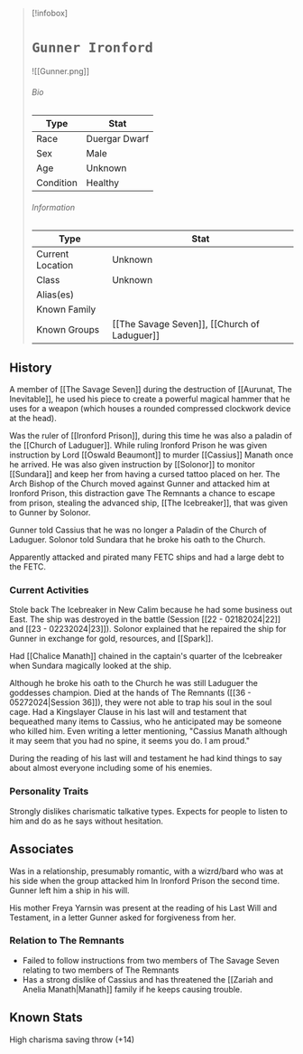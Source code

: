 > [!infobox]
> # `Gunner Ironford` 
> ![[Gunner.png]]
> ###### Bio
> Type |  Stat |
> ---|---|
> Race | Duergar Dwarf| 
> Sex | Male| 
> Age | Unknown|
> Condition | Healthy |
> ######  Information
> Type |  Stat |
> ---|---|
> Current Location | Unknown|
> Class | Unknown |
> Alias(es) |  |
> Known Family | |
> Known Groups | [[The Savage Seven]], [[Church of Laduguer]] |
 
## History
A member of [[The Savage Seven]] during the destruction of [[Aurunat, The Inevitable]], he used his piece to create a powerful magical hammer that he uses for a weapon (which houses a rounded compressed clockwork device at the head).

Was the ruler of [[Ironford Prison]], during this time he was also a paladin of the [[Church of Laduguer]]. While ruling Ironford Prison he was given instruction by Lord [[Oswald Beaumont]] to murder [[Cassius]] Manath once he arrived. He was also given instruction by [[Solonor]] to monitor [[Sundara]] and keep her from having a cursed tattoo placed on her. The Arch Bishop of the Church moved against Gunner and attacked him at Ironford Prison, this distraction gave The Remnants a chance to escape from prison, stealing the advanced ship, [[The Icebreaker]], that was given to Gunner by Solonor.

Gunner told Cassius that he was no longer a Paladin of the Church of Laduguer. Solonor told Sundara that he broke his oath to the Church.

Apparently attacked and pirated many FETC ships and had a large debt to the FETC.

### Current Activities
Stole back The Icebreaker in New Calim because he had some business out East. The ship was destroyed in the battle (Session [[22 - 02182024|22]] and [[23 - 02232024|23]]). Solonor explained that he repaired the ship for Gunner in exchange for gold, resources, and [[Spark]].

Had [[Chalice Manath]] chained in the captain's quarter of the Icebreaker when Sundara magically looked at the ship.   

Although he broke his oath to the Church he was still Laduguer the goddesses champion. Died at the hands of The Remnants ([[36 - 05272024|Session 36]]), they were not able to trap his soul in the soul cage. Had a Kingslayer Clause in his last will and testament that bequeathed many items to Cassius, who he anticipated may be someone who killed him. Even writing a letter mentioning, "Cassius Manath although it may seem that you had no spine, it seems you do. I am proud."

During the reading of his last will and testament he had kind things to say about almost everyone including some of his enemies.

### Personality Traits
Strongly dislikes charismatic talkative types. Expects for people to listen to him and do as he says without hesitation.

## Associates
Was in a relationship, presumably romantic, with a wizrd/bard who was at his side when the group attacked him In Ironford Prison the second time. Gunner left him a ship in his will.

His mother Freya Yarnsin was present at the reading of his Last Will and Testament, in a letter Gunner asked for forgiveness from her.

### Relation to The Remnants 
- Failed to follow instructions from two members of The Savage Seven relating to two members of The Remnants
- Has a strong dislike of Cassius and has threatened the [[Zariah and Anelia Manath|Manath]] family if he keeps causing trouble.

## Known Stats
High charisma saving throw (+14)